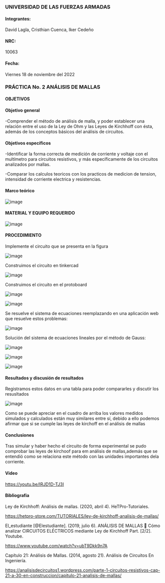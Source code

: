  ### UNIVERSIDAD DE LAS FUERZAS ARMADAS 

#### Integrantes:

David Lagla, Cristhian Cuenca, Iker Cedeño
 
#### NRC:

10063

#### Fecha:

Viernes 18 de noviembre del 2022

### PRÁCTICA No. 2 ANÁLISIS DE MALLAS

#### OBJETIVOS 

#### Objetivo general


-Comprender el método de análisis de malla, y poder establecer una relación entre el uso de la Ley de Ohm y las Leyes de Kirchhoff con ésta, además de los conceptos básicos del análisis de circuitos.


#### Objetivos específicos 

-Identificar la forma correcta de medición de corriente y voltaje con el multímetro para circuitos resistivos, y más específicamente de los circuitos analizados por mallas.


-Comparar los calculos teoricos con los practicos de medicion de tension, intensidad de corriente electrica y resistencias.


#### Marco teórico

![image](https://user-images.githubusercontent.com/116814386/202626750-82807f85-b665-4b6f-8da8-0d69937e2579.png)


#### MATERIAL Y EQUIPO REQUERIDO

![image](https://user-images.githubusercontent.com/116814386/202618837-51cc5a42-d7ec-4582-8859-ede959f5ca62.png)
  
#### PROCEDIMIENTO

Implemente el circuito que se presenta en la figura

![image](https://user-images.githubusercontent.com/116814386/202618972-9ef4c678-101c-49e3-a81f-667ae639757c.png)

Construimos el circuito en tinkercad 

![image](https://user-images.githubusercontent.com/116814386/202620518-5d2bb72c-5d14-4077-ab78-38b4dcef8c9e.png)

Construimos el circuito en el protoboard

![image](https://user-images.githubusercontent.com/116814386/202725473-e7fa50ad-78b5-42b8-a2a7-ef5998950cbc.png)

![image](https://user-images.githubusercontent.com/116814386/202625241-615d5aeb-4d28-4e22-bf66-7d311af9cc09.png)

Se resuelve el sistema de ecuaciones reemplazando en una aplicación web que resuelve estos problemas:

![image](https://user-images.githubusercontent.com/116814386/202625759-fbabc152-0e1d-4aee-a030-230b87365c02.png)

Solución del sistema de ecuaciones lineales por el método de Gauss:

![image](https://user-images.githubusercontent.com/116814386/202626354-1a91fec8-9192-4708-ad6d-45cf7e50326d.png)

![image](https://user-images.githubusercontent.com/116814386/202626487-9c54fe8d-5a6f-4b95-b0bb-4529b8d441aa.png)

![image](https://user-images.githubusercontent.com/116814386/202626578-0190cd57-f6db-45db-b18f-5a9ec63481d4.png)

#### Resultados y discusión de resultados 

Registramos estos datos en una tabla para poder compararles y discutir los resusltados 


![image](https://user-images.githubusercontent.com/116814386/202718663-ef5c72e7-002e-4898-b20d-6ffe6f3c003e.png)


 
Como se puede apreciar en el cuadro de arriba los valores medidos simulados y calculados están muy similares entre sí, debido a ello podemos afirmar que si se cumple las leyes de kirchoff en el análisis de mallas


#### Conclusiones 

Tras simular y haber hecho el circuito de forma experimental se pudo comprobar las leyes de kirchoof para em análisis de mallas,además que se entendió como se relaciona este método con las unidades importantes dela corriente.

#### Video

https://youtu.be/IRJD1D-TJ3I

#### Bibliografia 

Ley de Kirchhoff: Análisis de mallas. (2020, abril 4). HeTPro-Tutoriales. 

https://hetpro-store.com/TUTORIALES/ley-de-kirchhoff-analisis-de-mallas/

El_estudiante [@Elestudiante]. (2019, julio 6). ANÁLISIS DE MALLAS 🛑 Cómo analizar CIRCUITOS ELÉCTRICOS mediante Ley de Kirchhoff Part. [2/2]. Youtube. 

https://www.youtube.com/watch?v=ubT9Dkk9n7A

Capítulo 21: Análisis de Mallas. (2014, agosto 21). Análisis de Circuitos En Ingeniería. 

https://analisisdecircuitos1.wordpress.com/parte-1-circuitos-resistivos-cap-21-a-30-en-construccion/capitulo-21-analisis-de-mallas/



